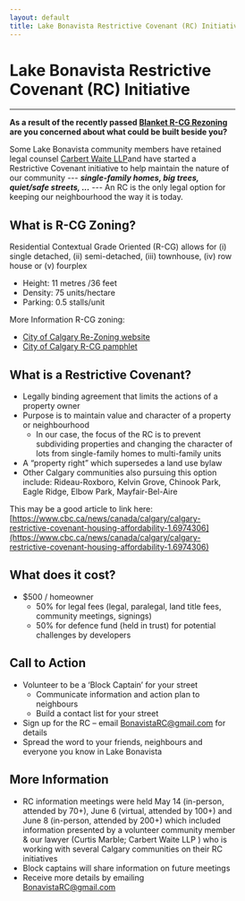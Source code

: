 ```yaml
---
layout: default
title: Lake Bonavista Restrictive Covenant (RC) Initiative
---
```




<html>
<head>
<meta name="viewport" content="width=device-width, initial-scale=1">
<style>
* {
  box-sizing: border-box;
}

/* Create two equal columns that floats next to each other */
.column {
  float: left;
  width: 50%;
  padding: 10px;
}

/* Clear floats after the columns */
.row:after {
  content: "";
  display: table;
  clear: both;
}

img {
	width: 90%;
}

.column p {
	text-align: center;
}

h1 {
  text-align: center;
}


</style>
</head>
</html>


# Lake Bonavista Restrictive Covenant (RC) Initiative

---

**As a result of the recently passed [Blanket R-CG Rezoning](https://www.calgary.ca/planning/projects/rezoning-for-housing.html) are you concerned about what could be
built beside you?** 

Some Lake Bonavista community members have retained legal counsel [Carbert Waite LLP](https://carbertwaite.com/)and have started a Restrictive Covenant initiative to help maintain the nature of our community --- ***single-family homes, big trees, quiet/safe streets, ...*** --- An RC is the only legal option for keeping our neighbourhood the way it is today.

## What is R-CG Zoning?

Residential Contextual Grade Oriented (R-CG) allows for (i) single detached, (ii) semi-detached, (iii)
townhouse, (iv) row house or (v) fourplex
* Height: 11 metres /36 feet
* Density: 75 units/hectare
* Parking: 0.5 stalls/unit

More Information R-CG zoning:
* [City of Calgary Re-Zoning website](https://www.calgary.ca/planning/projects/rezoning-for-housing.html)
* [City of Calgary R-CG pamphlet](https://www.calgary.ca/content/dam/www/pda/pd/publishingimages/current-projects/R-CG-residential-grade-oriented.pdf)


## What is a Restrictive Covenant?

* Legally binding agreement that limits the actions of a property owner
* Purpose is to maintain value and character of a property or neighbourhood
  * In our case, the focus of the RC is to prevent subdividing properties and changing the
character of lots from single-family homes to multi-family units
* A “property right” which supersedes a land use bylaw
* Other Calgary communities also pursuing this option include: Rideau-Roxboro, Kelvin Grove,
Chinook Park, Eagle Ridge, Elbow Park, Mayfair-Bel-Aire

This may be a good article to link here: [https://www.cbc.ca/news/canada/calgary/calgary-restrictive-covenant-housing-affordability-1.6974306](https://www.cbc.ca/news/canada/calgary/calgary-restrictive-covenant-housing-affordability-1.6974306)

## What does it cost?
* $500 / homeowner
  * 50% for legal fees (legal, paralegal, land title fees, community meetings, signings)
  * 50% for defence fund (held in trust) for potential challenges by developers

## Call to Action
* Volunteer to be a ‘Block Captain’ for your street
  *  Communicate information and action plan to neighbours
  * Build a contact list for your street
* Sign up for the RC – email BonavistaRC@gmail.com for details
* Spread the word to your friends, neighbours and everyone you know in Lake Bonavista

## More Information
* RC information meetings were held May 14 (in-person, attended by 70+), June 6 (virtual,
attended by 100+) and June 8 (in-person, attended by 200+) which included information
presented by a volunteer community member &amp; our lawyer (Curtis Marble; Carbert Waite LLP )
who is working with several Calgary communities on their RC initiatives
* Block captains will share information on future meetings
* Receive more details by emailing BonavistaRC@gmail.com



